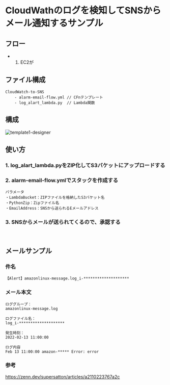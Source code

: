 # CloudWathのログを検知してSNSからメール通知するサンプル

## フロー
- 1. EC2が

## ファイル構成
```
CloudWatch-to-SNS
    - alarm-email-flow.yml // CFnテンプレート 
    - log_alart_lambda.py  // Lambda関数 
```

## 構成
![template1-designer](https://user-images.githubusercontent.com/37510144/153736741-1d4d4bfc-0993-4bb9-8eec-ed09667c2e06.png)
<br>

## 使い方

### 1. log_alart_lambda.pyをZIP化してS3バケットにアップロードする

### 2. alarm-email-flow.ymlでスタックを作成する
```
パラメータ
・LambdaBucket：ZIPファイルを格納したS3バケット名
・PythonZip：Zipファイル名
・EmailAddress：SNSから送られるEメールアドレス
```

### 3. SNSからメールが送られてくるので、承認する
<br>

## メールサンプル
### 件名
```
【Alert】amazonlinux-message.log_i-********************
```

### メール本文
```
ロググループ：
amazonlinux-message.log

ログファイル名：
log_i-********************

発生時刻：
2022-02-13 11:00:00

ログ内容
Feb 13 11:00:00 amazon-***** Error: error
```

### 参考
https://zenn.dev/supersatton/articles/a2110223767a2c
